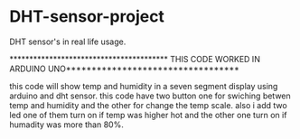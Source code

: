 # DHT-sensor-project
DHT sensor's in real life usage.

**************************************** THIS CODE WORKED IN ARDUINO UNO**********************************

this code will show temp and humidity in a seven segment display using arduino and dht sensor.
this code have two button one for swiching betwen temp and humidity and the other for change the temp scale.
also i add two led one of them turn on if temp was higher hot and the other one turn on if humadity was more than 80%.
